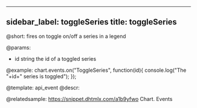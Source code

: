 
---
sidebar_label: toggleSeries
title: toggleSeries
---          

@short:
fires on toggle on/off a series in a legend

@params:
- id	string		the id of a toggled series


@example:
chart.events.on("ToggleSeries", function(id){
    console.log("The "+id+" series is toggled");
});


@template: api_event
@descr:

@relatedsample: 
https://snippet.dhtmlx.com/a1b9yfwo	Chart. Events


